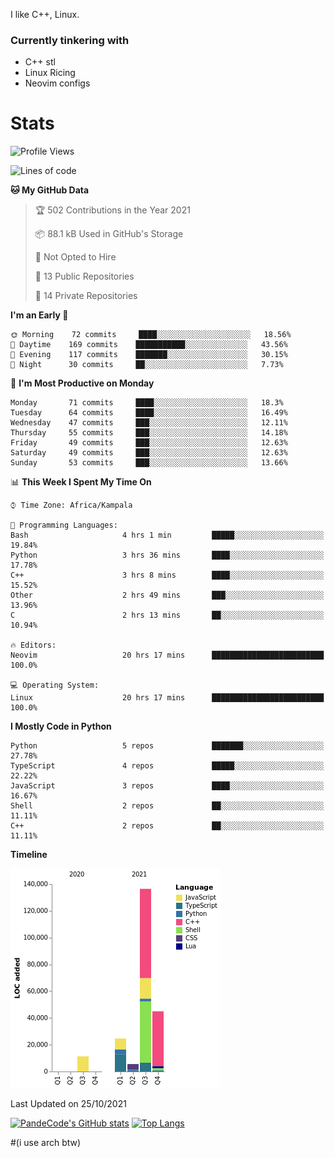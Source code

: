 I like C++, Linux.
### Currently tinkering with
 - C++ stl
 - Linux Ricing
 - Neovim configs

# Stats
<!--START_SECTION:waka-->
![Profile Views](http://img.shields.io/badge/Profile%20Views-0-blue)

![Lines of code](https://img.shields.io/badge/From%20Hello%20World%20I%27ve%20Written-223204%20lines%20of%20code-blue)

**🐱 My GitHub Data** 

> 🏆 502 Contributions in the Year 2021
 > 
> 📦 88.1 kB Used in GitHub's Storage 
 > 
> 🚫 Not Opted to Hire
 > 
> 📜 13 Public Repositories 
 > 
> 🔑 14 Private Repositories  
 > 
**I'm an Early 🐤** 

```text
🌞 Morning    72 commits     ████░░░░░░░░░░░░░░░░░░░░░   18.56% 
🌆 Daytime    169 commits    ███████████░░░░░░░░░░░░░░   43.56% 
🌃 Evening    117 commits    ███████░░░░░░░░░░░░░░░░░░   30.15% 
🌙 Night      30 commits     ██░░░░░░░░░░░░░░░░░░░░░░░   7.73%

```
📅 **I'm Most Productive on Monday** 

```text
Monday       71 commits     ████░░░░░░░░░░░░░░░░░░░░░   18.3% 
Tuesday      64 commits     ████░░░░░░░░░░░░░░░░░░░░░   16.49% 
Wednesday    47 commits     ███░░░░░░░░░░░░░░░░░░░░░░   12.11% 
Thursday     55 commits     ███░░░░░░░░░░░░░░░░░░░░░░   14.18% 
Friday       49 commits     ███░░░░░░░░░░░░░░░░░░░░░░   12.63% 
Saturday     49 commits     ███░░░░░░░░░░░░░░░░░░░░░░   12.63% 
Sunday       53 commits     ███░░░░░░░░░░░░░░░░░░░░░░   13.66%

```


📊 **This Week I Spent My Time On** 

```text
⌚︎ Time Zone: Africa/Kampala

💬 Programming Languages: 
Bash                     4 hrs 1 min         █████░░░░░░░░░░░░░░░░░░░░   19.84% 
Python                   3 hrs 36 mins       ████░░░░░░░░░░░░░░░░░░░░░   17.78% 
C++                      3 hrs 8 mins        ████░░░░░░░░░░░░░░░░░░░░░   15.52% 
Other                    2 hrs 49 mins       ███░░░░░░░░░░░░░░░░░░░░░░   13.96% 
C                        2 hrs 13 mins       ██░░░░░░░░░░░░░░░░░░░░░░░   10.94%

🔥 Editors: 
Neovim                   20 hrs 17 mins      █████████████████████████   100.0%

💻 Operating System: 
Linux                    20 hrs 17 mins      █████████████████████████   100.0%

```

**I Mostly Code in Python** 

```text
Python                   5 repos             ███████░░░░░░░░░░░░░░░░░░   27.78% 
TypeScript               4 repos             █████░░░░░░░░░░░░░░░░░░░░   22.22% 
JavaScript               3 repos             ████░░░░░░░░░░░░░░░░░░░░░   16.67% 
Shell                    2 repos             ██░░░░░░░░░░░░░░░░░░░░░░░   11.11% 
C++                      2 repos             ██░░░░░░░░░░░░░░░░░░░░░░░   11.11%

```


**Timeline**

![Chart not found](https://raw.githubusercontent.com/PandeCode/PandeCode/main/charts/bar_graph.png) 


 Last Updated on 25/10/2021
<!--END_SECTION:waka-->
[![PandeCode's GitHub stats](https://github-readme-stats.vercel.app/api?username=PandeCode&theme=dracula&hide_border=true&show_icons=true)](https://github.com/anuraghazra/github-readme-stats)
[![Top Langs](https://github-readme-stats.vercel.app/api/top-langs/?username=PandeCode&layout=compact&theme=dracula&hide_border=true)](https://github.com/anuraghazra/github-readme-stats)


#(i use arch btw)
